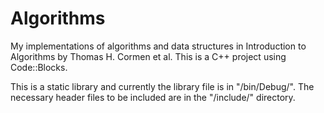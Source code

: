# Algorithms
My implementations of algorithms and data structures in Introduction to Algorithms by Thomas H. Cormen et al. This is a C++ project using Code::Blocks. 

This is a static library and currently the library file is in "/bin/Debug/". The necessary header files to be included are in the "/include/" directory. 
